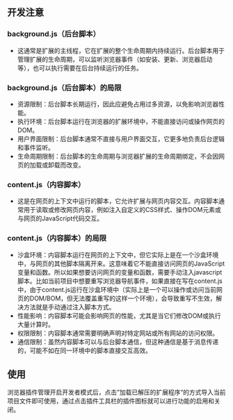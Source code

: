 ## 开发注意

### background.js（后台脚本）
- 这通常是扩展的主线程，它在扩展的整个生命周期内持续运行。后台脚本用于管理扩展的生命周期，可以监听浏览器事件（如安装、更新、浏览器启动等），也可以执行需要在后台持续运行的任务。

### background.js（后台脚本）的局限
- 资源限制：后台脚本长期运行，因此应避免占用过多资源，以免影响浏览器性能。
- 执行环境：后台脚本运行在浏览器的扩展环境中，不能直接访问或操作网页的DOM。
- 用户界面限制：后台脚本通常不直接与用户界面交互，它更多地负责后台逻辑和事件监听。
- 生命周期限制：后台脚本的生命周期与浏览器扩展的生命周期绑定，不会因网页的加载或卸载而改变。

### content.js（内容脚本）
- 这是在网页的上下文中运行的脚本，它允许扩展与网页内容交互。内容脚本通常用于读取或修改网页内容，例如注入自定义的CSS样式、操作DOM元素或与网页的JavaScript代码交互。

### content.js（内容脚本）的局限
- 沙盒环境：内容脚本运行在网页的上下文中，但它实际上是在一个沙盒环境中，与网页的其他脚本隔离开来。这意味着它不能直接访问网页的JavaScript变量和函数。所以如果想要访问网页的变量和函数，需要手动注入javascript脚本。比如当前项目中想要重写浏览器导航事件，如果直接在写在content.js中，由于content.js运行在沙盒环境中（实际上是一个可以操作或访问当前网页的DOM/BOM，但无法覆盖重写的这样一个环境），会导致重写不生效，解决方法就是手动通过注入脚本方式。
- 性能影响：内容脚本可能会影响网页的性能，尤其是当它们修改DOM或执行大量计算时。
- 权限限制：内容脚本通常需要明确声明对特定网站或所有网站的访问权限。
- 通信限制：虽然内容脚本可以与后台脚本通信，但这种通信是基于消息传递的，可能不如在同一环境中的脚本直接交互高效。

## 使用
浏览器插件管理开启开发者模式后，点击”加载已解压的扩展程序“的方式导入当前项目文件即可使用，通过点击插件工具栏的插件图标就可以进行功能的启用和关闭。